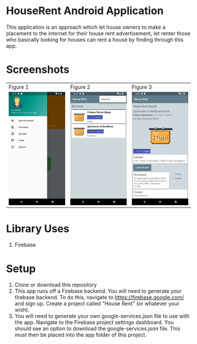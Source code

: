 # HouseRent Android Application

This application is an approach which let house owners to make a placement to the internet for their house rent advertisement, let renter those who basically looking for houses can rent a house by finding through this app.

# Screenshots
<table>
  <tr>
    <td>Figure 1</td>
    <td>Figure 2</td>
    <td>Figure 3</td>
  </tr>
  <tr>
    <td><img src="/doc/img1.png" alt="phone image" width="200px" /></td>
    <td><img src="/doc/img2.png" alt="phone image" width="200px" /></td>
    <td><img src="/doc/img3.png" alt="phone image" width="200px" /></td>
  </tr>
</table>

# Library Uses

1. Firebase

# Setup

1. Clone or download this repository
2. This app runs off a Firebase backend. You will need to generate your firebase backend. To do this, navigate to https://firebase.google.com/ and sign up. Create a project called 
"House Rent" (or whatever your wish).
3. You will need to generate your own google-services.json file to use with the app. Navigate to the Firebase project settings dashboard. You should see an option to download the 
google-services.json file. This must then be placed into the app folder of this project. 
